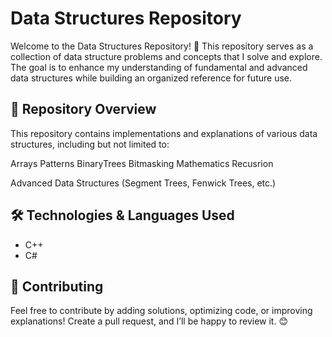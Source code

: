
# Data Structures Repository
Welcome to the Data Structures Repository! 🚀 This repository serves as a collection of data structure problems and concepts that I solve and explore. The goal is to enhance my understanding of fundamental and advanced data structures while building an organized reference for future use.

## 📌 Repository Overview

This repository contains implementations and explanations of various data structures, including but not limited to:

Arrays
Patterns
BinaryTrees
Bitmasking
Mathematics
Recusrion

Advanced Data Structures (Segment Trees, Fenwick Trees, etc.)

## 🛠 Technologies & Languages Used
<ul>
  <li>C++</li>
  <li>C#</li>
</ul>


## 🤝 Contributing

Feel free to contribute by adding solutions, optimizing code, or improving explanations! Create a pull request, and I’ll be happy to review it. 😊

